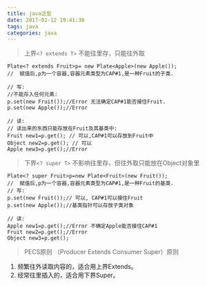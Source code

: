 ```yaml
---
title: java泛型
date: 2017-02-12 19:41:36
tags: java
categories: java
---
```


> 上界`<? extends T>`
不能往里存，只能往外取
```
Plate<? extends Fruit>p= new Plate<Apple>(new Apple());
//  赋值后,p为一个容器,容器元素类型为CAP#1,是一种Fruit的子类.

// 写:
//不能存入任何元素:
p.set(new Fruit());//Error 无法确定CAP#1能否接住Fruit.
p.set(new Apple());//Error 

// 读:
// 读出来的东西只能存放在Fruit及其基类中:
Fruit new1=p.get(); // 可以,CAP#1可以存放到Fruit中
Object new2=p.get(); // 可以
Apple new3=p.get();//Error
```

>下界`<? super T>`
不影响往里存，但往外取只能放在Object对象里
```
Plate<? super Fruit>p=new Plate<Fruit>(new Fruit());
//  赋值后,p为一个容器,容器元素类型为CAP#1,是一种Fruit的基类.
// 写:
p.set(new Fruit());// 可以, CAP#1可以接住Fruit
p.set(new Apple());//基类指针可以存放子类对象

// 读:
Apple new1=p.get();//Error 不确定Apple能否接住CAP#1
Fruit new2=p.get();//Error
Object new3=p.get();
```

>PECS原则
（Producer Extends Consumer Super）原则
1. 频繁往外读取内容的，适合用上界Extends。
2. 经常往里插入的，适合用下界Super。